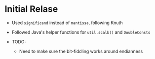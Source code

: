 # Initial Relase
- Used `significand` instead of `mantissa`, following Knuth
- Followed Java's helper functions for `util.scalb()` and `DoubleConsts`

- TODO:
  - Need to make sure the bit-fiddling works around endianness
